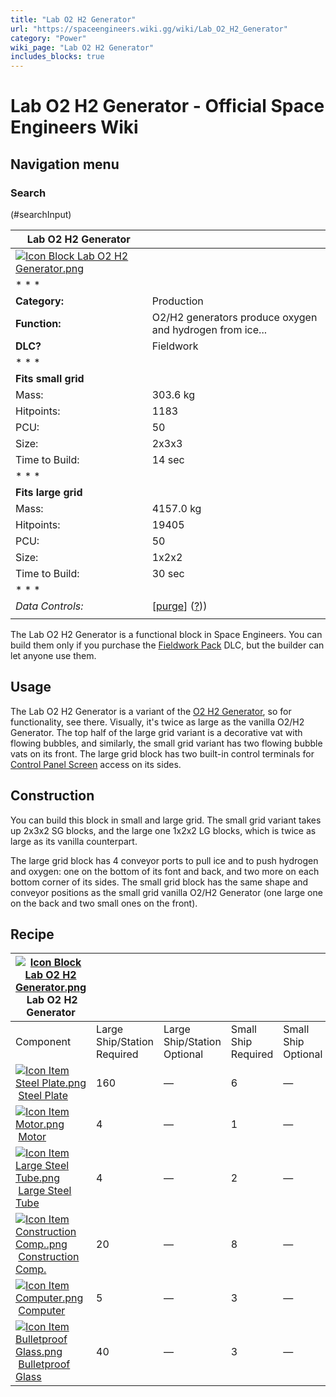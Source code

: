 ```yaml
---
title: "Lab O2 H2 Generator"
url: "https://spaceengineers.wiki.gg/wiki/Lab_O2_H2_Generator"
category: "Power"
wiki_page: "Lab O2 H2 Generator"
includes_blocks: true
---
```


# Lab O2 H2 Generator - Official Space Engineers Wiki

## Navigation menu

### Search

(#searchInput)

| Lab O2 H2 Generator |     |
| --- | --- |
| [![Icon Block Lab O2 H2 Generator.png](https://spaceengineers.wiki.gg/images/8/83/Icon_Block_Lab_O2_H2_Generator.png?6b7fbc)](https://spaceengineers.wiki.gg/wiki/File:Icon_Block_Lab_O2_H2_Generator.png) |     |
| * * * |     |
| **Category:** | Production |
| **Function:** | O2/H2 generators produce oxygen and hydrogen from ice... |
| **DLC?** | Fieldwork |
| * * * |     |
| **Fits small grid** |     |
| Mass: | 303.6 kg |
| Hitpoints: | 1183 |
| PCU: | 50  |
| Size: | 2x3x3 |
| Time to Build: | 14 sec |
| * * * |     |
| **Fits large grid** |     |
| Mass: | 4157.0 kg |
| Hitpoints: | 19405 |
| PCU: | 50  |
| Size: | 1x2x2 |
| Time to Build: | 30 sec |
| * * * |     |
| _Data Controls:_ | \[[purge](https://spaceengineers.wiki.gg/wiki/Lab_O2_H2_Generator?action=purge)\] ([?](https://spaceengineers.wiki.gg/wiki/Template:Info_Block))) |
|     |     |

The Lab O2 H2 Generator is a functional block in Space Engineers. You can build them only if you purchase the [Fieldwork Pack](https://spaceengineers.wiki.gg/wiki/Fieldwork_Pack "Fieldwork Pack") DLC, but the builder can let anyone use them.

## Usage

The Lab O2 H2 Generator is a variant of the [O2 H2 Generator](https://spaceengineers.wiki.gg/wiki/O2_H2_Generator "O2 H2 Generator"), so for functionality, see there. Visually, it's twice as large as the vanilla O2/H2 Generator. The top half of the large grid variant is a decorative vat with flowing bubbles, and similarly, the small grid variant has two flowing bubble vats on its front. The large grid block has two built-in control terminals for [Control Panel Screen](https://spaceengineers.wiki.gg/wiki/Control_Panel_Screen "Control Panel Screen") access on its sides.

## Construction

You can build this block in small and large grid. The small grid variant takes up 2x3x2 SG blocks, and the large one 1x2x2 LG blocks, which is twice as large as its vanilla counterpart.

The large grid block has 4 conveyor ports to pull ice and to push hydrogen and oxygen: one on the bottom of its font and back, and two more on each bottom corner of its sides. The small grid block has the same shape and conveyor positions as the small grid vanilla O2/H2 Generator (one large one on the back and two small ones on the front).

## Recipe

| [![Icon Block Lab O2 H2 Generator.png](https://spaceengineers.wiki.gg/images/thumb/8/83/Icon_Block_Lab_O2_H2_Generator.png/21px-Icon_Block_Lab_O2_H2_Generator.png?6b7fbc)](https://spaceengineers.wiki.gg/wiki/Lab_O2_H2_Generator "Lab O2 H2 Generator") Lab O2 H2 Generator |     |     |     |     |
| --- | --- | --- | --- | --- |
| Component | Large Ship/Station  <br>Required | Large Ship/Station  <br>Optional | Small Ship  <br>Required | Small Ship  <br>Optional |
| [![Icon Item Steel Plate.png](https://spaceengineers.wiki.gg/images/thumb/4/4c/Icon_Item_Steel_Plate.png/21px-Icon_Item_Steel_Plate.png?437e3a)](https://spaceengineers.wiki.gg/wiki/Steel_Plate "Steel Plate") [Steel Plate](https://spaceengineers.wiki.gg/wiki/Steel_Plate "Steel Plate") | 160 | —   | 6   | —   |
| [![Icon Item Motor.png](https://spaceengineers.wiki.gg/images/thumb/2/2c/Icon_Item_Motor.png/21px-Icon_Item_Motor.png?4a2f3f)](https://spaceengineers.wiki.gg/wiki/Motor "Motor") [Motor](https://spaceengineers.wiki.gg/wiki/Motor "Motor") | 4   | —   | 1   | —   |
| [![Icon Item Large Steel Tube.png](https://spaceengineers.wiki.gg/images/thumb/f/fe/Icon_Item_Large_Steel_Tube.png/21px-Icon_Item_Large_Steel_Tube.png?31c1e4)](https://spaceengineers.wiki.gg/wiki/Large_Steel_Tube "Large Steel Tube") [Large Steel Tube](https://spaceengineers.wiki.gg/wiki/Large_Steel_Tube "Large Steel Tube") | 4   | —   | 2   | —   |
| [![Icon Item Construction Comp..png](https://spaceengineers.wiki.gg/images/thumb/4/45/Icon_Item_Construction_Comp..png/21px-Icon_Item_Construction_Comp..png?cdc26f)](https://spaceengineers.wiki.gg/wiki/Construction_Comp. "Construction Comp.") [Construction Comp.](https://spaceengineers.wiki.gg/wiki/Construction_Comp. "Construction Comp.") | 20  | —   | 8   | —   |
| [![Icon Item Computer.png](https://spaceengineers.wiki.gg/images/thumb/7/72/Icon_Item_Computer.png/21px-Icon_Item_Computer.png?65c1a4)](https://spaceengineers.wiki.gg/wiki/Computer "Computer") [Computer](https://spaceengineers.wiki.gg/wiki/Computer "Computer") | 5   | —   | 3   | —   |
| [![Icon Item Bulletproof Glass.png](https://spaceengineers.wiki.gg/images/thumb/c/c1/Icon_Item_Bulletproof_Glass.png/21px-Icon_Item_Bulletproof_Glass.png?1941ea)](https://spaceengineers.wiki.gg/wiki/Bulletproof_Glass "Bulletproof Glass") [Bulletproof Glass](https://spaceengineers.wiki.gg/wiki/Bulletproof_Glass "Bulletproof Glass") | 40  | —   | 3   | —   |